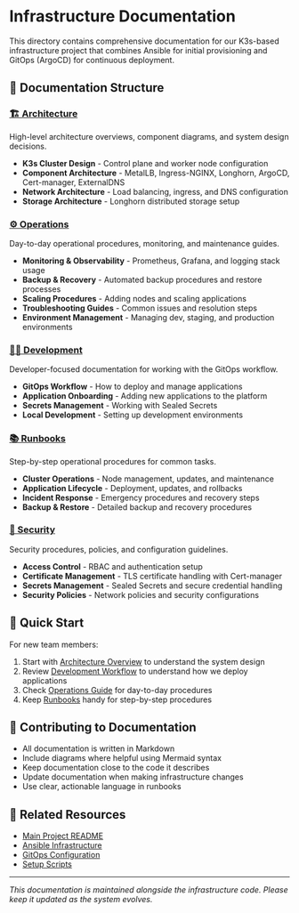
# Infrastructure Documentation
This directory contains comprehensive documentation for our K3s-based infrastructure project that combines Ansible for initial provisioning and GitOps (ArgoCD) for continuous deployment.
## 📁 Documentation Structure

### [🏗️ Architecture](./architecture/)

High-level architecture overviews, component diagrams, and system design decisions.

- **K3s Cluster Design** - Control plane and worker node configuration
- **Component Architecture** - MetalLB, Ingress-NGINX, Longhorn, ArgoCD, Cert-manager, ExternalDNS
- **Network Architecture** - Load balancing, ingress, and DNS configuration
- **Storage Architecture** - Longhorn distributed storage setup
### [⚙️ Operations](./operations/)

Day-to-day operational procedures, monitoring, and maintenance guides.

- **Monitoring & Observability** - Prometheus, Grafana, and logging stack usage
- **Backup & Recovery** - Automated backup procedures and restore processes
- **Scaling Procedures** - Adding nodes and scaling applications
- **Troubleshooting Guides** - Common issues and resolution steps
- **Environment Management** - Managing dev, staging, and production environments
### [👨‍💻 Development](./development/)

Developer-focused documentation for working with the GitOps workflow.

- **GitOps Workflow** - How to deploy and manage applications
- **Application Onboarding** - Adding new applications to the platform
- **Secrets Management** - Working with Sealed Secrets
- **Local Development** - Setting up development environments
### [📚 Runbooks](./runbooks/)

Step-by-step operational procedures for common tasks.

- **Cluster Operations** - Node management, updates, and maintenance
- **Application Lifecycle** - Deployment, updates, and rollbacks
- **Incident Response** - Emergency procedures and recovery steps
- **Backup & Restore** - Detailed backup and recovery procedures
### [🔐 Security](./security/)

Security procedures, policies, and configuration guidelines.

- **Access Control** - RBAC and authentication setup
- **Certificate Management** - TLS certificate handling with Cert-manager
- **Secrets Management** - Sealed Secrets and secure credential handling
- **Security Policies** - Network policies and security configurations
## 🚀 Quick Start
For new team members:

1. Start with [Architecture Overview](./architecture/README.md) to understand the system design
2. Review [Development Workflow](./development/gitops-workflow.md) to understand how we deploy applications
3. Check [Operations Guide](./operations/README.md) for day-to-day procedures
4. Keep [Runbooks](./runbooks/) handy for step-by-step procedures
## 📖 Contributing to Documentation
- All documentation is written in Markdown
- Include diagrams where helpful using Mermaid syntax
- Keep documentation close to the code it describes
- Update documentation when making infrastructure changes
- Use clear, actionable language in runbooks
## 🔗 Related Resources
- [Main Project README](../README.md)
- [Ansible Infrastructure](../infrastructure/)
- [GitOps Configuration](../gitops/)
- [Setup Scripts](../scripts/)

---

*This documentation is maintained alongside the infrastructure code. Please keep it updated as the system evolves.*
